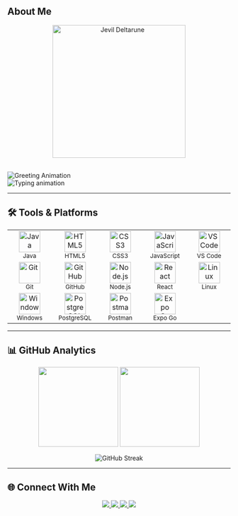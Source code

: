## **About Me**  
<p align="center">
  <img src="https://user-images.githubusercontent.com/61802610/80830970-54264f80-8bc0-11ea-8603-51aa42d7c466.gif" width="300" alt="Jevil Deltarune">
</p>
<br>
  <img src="https://readme-typing-svg.demolab.com?font=Fira+Code&pause=1000&color=F92772&width=350&lines=Hello+World!+I+am+Lucas!" alt="Greeting Animation">
  <br>
  <img src="https://readme-typing-svg.demolab.com?font=Fira+Code&pause=1000&color=22D3EE&width=435&lines=%F0%9F%8E%93+Software+Development+at+SENAI-SP;%F0%9F%8E%AE+Games+Enjoyer;%F0%9F%97%BD+Based+in+Campinas%2C+Brazil" alt="Typing animation">
</p>

---

## **🛠️ Tools & Platforms**  

<table align="center">
  <tr>
    <td align="center" width="96">
      <img src="https://cdn.jsdelivr.net/gh/devicons/devicon/icons/java/java-original-wordmark.svg" width="48" height="48" alt="Java" />
      <br><sub>Java</sub>
    </td>
    <td align="center" width="96">
      <img src="https://cdn.jsdelivr.net/gh/devicons/devicon/icons/html5/html5-original-wordmark.svg" width="48" height="48" alt="HTML5" />
      <br><sub>HTML5</sub>
    </td>
    <td align="center" width="96">
      <img src="https://cdn.jsdelivr.net/gh/devicons/devicon/icons/css3/css3-original-wordmark.svg" width="48" height="48" alt="CSS3" />
      <br><sub>CSS3</sub>
    </td>
    <td align="center" width="96">
      <img src="https://cdn.jsdelivr.net/gh/devicons/devicon/icons/javascript/javascript-original.svg" width="48" height="48" alt="JavaScript" />
      <br><sub>JavaScript</sub>
    </td>
    <td align="center" width="96">
      <img src="https://cdn.jsdelivr.net/gh/devicons/devicon/icons/vscode/vscode-original.svg" width="48" height="48" alt="VS Code" />
      <br><sub>VS Code</sub>
    </td>
  </tr>
  <tr>
    <td align="center" width="96">
      <img src="https://cdn.jsdelivr.net/gh/devicons/devicon/icons/git/git-original.svg" width="48" height="48" alt="Git" />
      <br><sub>Git</sub>
    </td>
    <td align="center" width="96">
      <img src="https://cdn.jsdelivr.net/gh/devicons/devicon/icons/github/github-original.svg" width="48" height="48" alt="GitHub" />
      <br><sub>GitHub</sub>
    </td>
    <td align="center" width="96">
      <img src="https://cdn.jsdelivr.net/gh/devicons/devicon/icons/nodejs/nodejs-original.svg" width="48" height="48" alt="Node.js" />
      <br><sub>Node.js</sub>
    </td>
    <td align="center" width="96">
      <img src="https://cdn.jsdelivr.net/gh/devicons/devicon/icons/react/react-original.svg" width="48" height="48" alt="React" />
      <br><sub>React</sub>
    </td>
    <td align="center" width="96">
      <img src="https://cdn.jsdelivr.net/gh/devicons/devicon/icons/linux/linux-original.svg" width="48" height="48" alt="Linux" />
      <br><sub>Linux</sub>
    </td>
  </tr>
  <tr>
    <td align="center" width="96">
      <img src="https://cdn.jsdelivr.net/gh/devicons/devicon/icons/windows8/windows8-original.svg" width="48" height="48" alt="Windows" />
      <br><sub>Windows</sub>
    </td>
    <td align="center" width="96">
      <img src="https://cdn.jsdelivr.net/gh/devicons/devicon/icons/postgresql/postgresql-original.svg" width="48" height="48" alt="PostgreSQL" />
      <br><sub>PostgreSQL</sub>
    </td>
    <td align="center" width="96">
      <img src="https://cdn.jsdelivr.net/gh/devicons/devicon/icons/postman/postman-original.svg" width="48" height="48" alt="Postman" />
      <br><sub>Postman</sub>
    </td>
    <td align="center" width="96">
      <img src="https://cdn.jsdelivr.net/gh/devicons/devicon/icons/expo/expo-original.svg" width="48" height="48" alt="Expo Go" />
      <br><sub>Expo Go</sub>
    </td>
  </tr>
</table>

---

## **📊 GitHub Analytics**  

<div align="center">
  <img height="180em" src="https://github-readme-stats.vercel.app/api?username=Lucasbentoichigo&show_icons=true&theme=nightowl&include_all_commits=true&count_private=true" />
  <img height="180em" src="https://github-readme-stats.vercel.app/api/top-langs/?username=Lucasbentoichigo&layout=compact&langs_count=7&theme=nightowl" />
</div>

<p align="center">
  <img src="https://github-readme-streak-stats.herokuapp.com/?user=Lucasbentoichigo&theme=nightowl" alt="GitHub Streak" />
</p>

---

## **🌐 Connect With Me**  

<p align="center">
  <a href="https://www.linkedin.com/in/lucas-tavares-bento-18872034a" target="_blank">
    <img src="https://img.shields.io/badge/-LinkedIn-%230077B5?style=for-the-badge&logo=linkedin&logoColor=white" />
  </a>
  <a href="https://www.instagram.com/33lluc/" target="_blank">
    <img src="https://img.shields.io/badge/-Instagram-%23E4405F?style=for-the-badge&logo=instagram&logoColor=white" />
  </a>
  <a href="mailto:lucastavaresbento@gmail.com">
    <img src="https://img.shields.io/badge/-Gmail-%23333?style=for-the-badge&logo=gmail&logoColor=white" />
  </a>
  <a href="mailto:lucas.t.bento@aluno.senai.br">
    <img src="https://img.shields.io/badge/-Academic_Email-005F9E?style=for-the-badge&logo=microsoft-outlook&logoColor=white" />
  </a>
</p>
